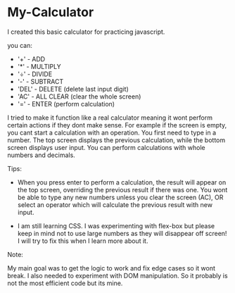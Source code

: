 # My-Calculator

I created this basic calculator for practicing javascript.

you can:
- '+' - ADD
- '*' - MULTIPLY
- '÷' - DIVIDE
- '-' - SUBTRACT
- 'DEL' - DELETE (delete last input digit)
- 'AC' - ALL CLEAR (clear the whole screen)
- '=' - ENTER (perform calculation)

I tried to make it function like a real calculator meaning it wont perform certain actions if they dont make sense. 
For example if the screen is empty, you cant start a calculation with an operation. You first need to type in a number.
The top screen displays the previous calculation, while the bottom screen displays user input. 
You can perform calculations with whole numbers and decimals. 

Tips:

- When you press enter to perform a calculation, the result will appear on the top screen, overriding the previous result if there was one. You wont be able to type any new numbers unless 
you clear the screen (AC), OR select an operator which will calculate the previous result with new input. 

- I am still learning CSS. I was experimenting with flex-box but please keep in mind not to use large numbers as they will disappear off screen! 
I will try to fix this when I learn more about it.


Note:

My main goal was to get the logic to work and fix edge cases so it wont break. I also needed to experiment with DOM manipulation. So it probably is not the most
efficient code but its mine. 

